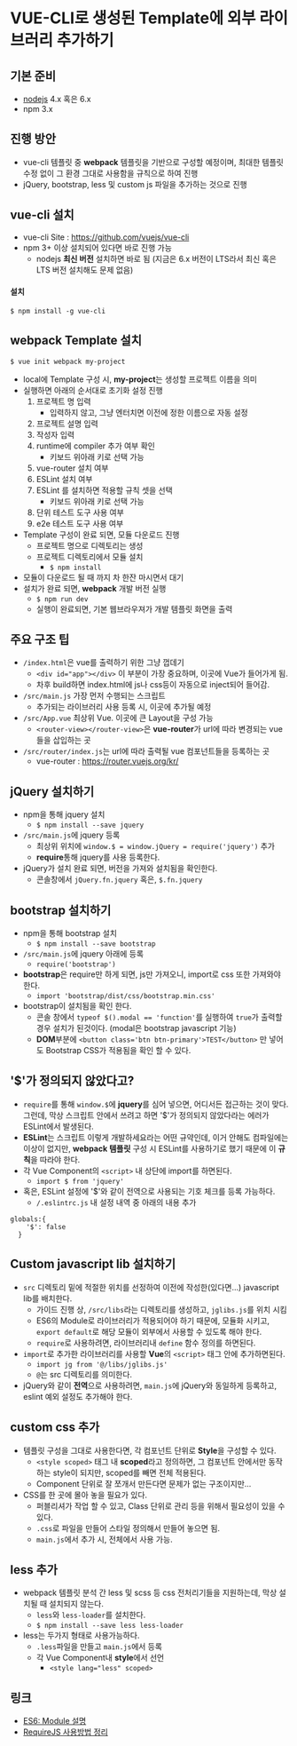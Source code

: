 VUE-CLI로 생성된 Template에 외부 라이브러리 추가하기
====
기본 준비
----
* [nodejs](https://nodejs.org/ko/) 4.x 혹은 6.x
* npm 3.x

진행 방안
----
* vue-cli 템플릿 중 **webpack** 템플릿을 기반으로 구성할 예정이며, 최대한 템플릿 수정 없이 그 환경 그대로 사용함을 규칙으로 하여 진행
* jQuery, bootstrap, less 및 custom js 파일을 추가하는 것으로 진행

vue-cli 설치
-----
* vue-cli Site : https://github.com/vuejs/vue-cli
* npm 3+ 이상 설치되어 있다면 바로 진행 가능
	* nodejs **최신 버전** 설치하면 바로 됨 (지금은 6.x 버전이 LTS라서 최신 혹은 LTS 버전 설치해도 문제 없음)

#### 설치
`$ npm install -g vue-cli`

webpack Template 설치
-----
`$ vue init webpack my-project`

* local에 Template 구성 시, **my-project**는 생성할 프로젝트 이름을 의미
* 실행하면 아래의 순서대로 초기화 설정 진행
	1. 프로젝트 명 입력
    	* 입력하지 않고, 그냥 엔터치면 이전에 정한 이름으로 자동 설정
    1. 프로젝트 설명 입력
    1. 작성자 입력
    1. runtime에 compiler 추가 여부 확인
	    * 키보드 위아래 키로 선택 가능
	1. vue-router 설치 여부
	1. ESLint 설치 여부
	1. ESLint 를 설치하면 적용할 규칙 셋을 선택
		* 키보드 위아래 키로 선택 가능
	1. 단위 테스트 도구 사용 여부
	1. e2e 테스트 도구 사용 여부
* Template 구성이 완료 되면, 모듈 다운로드 진행
	* 프로젝트 명으로 디렉토리는 생성
	* 프로젝트 디렉토리에서 모듈 설치
		* `$ npm install`
* 모듈이 다운로드 될 때 까지 차 한잔 마시면서 대기
* 설치가 완료 되면, **webpack** 개발 버전 실행
	* `$ npm run dev`
	* 실행이 완료되면, 기본 웹브라우져가 개발 템플릿 화면을 출력

주요 구조 팁
----
* `/index.html`은 vue를 출력하기 위한 그냥 껍데기
	* `<div id="app"></div>` 이 부분이 가장 중요하며, 이곳에 Vue가 들어가게 됨.
	* 차후 build하면 index.html에 js나 css등이 자동으로 inject되어 들어감.
* `/src/main.js` 가장 먼저 수행되는 스크립트
	* 추가되는 라이브러리 사용 등록 시, 이곳에 추가될 예정
* `/src/App.vue` 최상위 Vue. 이곳에 큰 Layout을 구성 가능
	* `<router-view></router-view>`은 **vue-router**가 url에 따라 변경되는 vue들을 삽입하는 곳
* `/src/router/index.js`는 url에 따라 출력될 vue 컴포넌트들을 등록하는 곳
	* vue-router : https://router.vuejs.org/kr/

jQuery 설치하기
-----
* npm을 통해 jquery 설치
	* `$ npm install --save jquery`
* `/src/main.js`에 jquery 등록
	* 최상위 위치에 `window.$ = window.jQuery = require('jquery')` 추가
	* **require**통해 jquery를 사용 등록한다.
* jQuery가 설치 완료 되면, 버전을 가져와 설치됨을 확인한다.
	* 콘솔창에서 `jQuery.fn.jquery` 혹은, `$.fn.jquery`

bootstrap 설치하기
-----
* npm을 통해 bootstrap 설치
	* `$ npm install --save bootstrap`
* `/src/main.js`에 jquery 아래에 등록
	* `require('bootstrap')`
* **bootstrap**은 require만 하게 되면, js만 가져오니, import로 css 또한 가져와야 한다.
	* `import 'bootstrap/dist/css/bootstrap.min.css'`
* bootstrap이 설치됨을 확인 한다.
	* 콘솔 창에서 `typeof $().modal == 'function'`를 실행하여 `true`가 출력할 경우 설치가 된것이다. (modal은 bootstrap javascript 기능)
	* **DOM**부분에 `<button class='btn btn-primary'>TEST</button>` 만 넣어도 Bootstrap CSS가 적용됨을 확인 할 수 있다.

'$'가 정의되지 않았다고?
-----
* `require`를 통해 `window.$`에 **jquery**를 심어 넣으면, 어디서든 접근하는 것이 맞다. 그런데, 막상 스크립트 안에서 쓰려고 하면 '$'가 정의되지 않았다라는 에러가 ESLint에서 발생된다.
* **ESLint**는 스크립트 이렇게 개발하세요라는 어떤 규약인데, 이거 안해도 컴파일에는 이상이 없지만, **webpack 템플릿** 구성 시 ESLint를 사용하기로 했기 때문에 이 **규칙**을 따라야 한다.
* 각 Vue Component의 `<script>` 내 상단에 import를 하면된다.
	* `import $ from 'jquery'`
* 혹은, ESLint 설정에 '$'와 같이 전역으로 사용되는 기호 체크를 등록 가능하다.
	* `/.eslintrc.js` 내 설정 내역 중 아래의 내용 추가
```
globals:{
    '$': false
  }
```

Custom javascript lib 설치하기
-----
* `src` 디렉토리 밑에 적절한 위치를 선정하여 이전에 작성한(있다면...) javascript lib를 배치한다.
	* 가이드 진행 상, `/src/libs`라는 디렉토리를 생성하고, `jglibs.js`를 위치 시킴
	* ES6의 Module로 라이브러리가 적용되어야 하기 때문에, 모듈화 시키고, `export default`로 해당 모듈이 외부에서 사용할 수 있도록 해야 한다.
	* `require`로 사용하려면, 라이브러리내 `define` 함수 정의를 하면된다.
* `import`로 추가한 라이브러리를 사용할 **Vue**의 `<script>` 태그 안에 추가하면된다.
	* `import jg from '@/libs/jglibs.js'`
	* `@`는 src 디렉토리를 의미한다.
* jQuery와 같이 **전역**으로 사용하려면, `main.js`에 jQuery와 동일하게 등록하고, eslint 예외 설정도 추가해야 한다.

custom css 추가
----
* 템플릿 구성을 그대로 사용한다면, 각 컴포넌트 단위로 **Style**을 구성할 수 있다.
	* `<style scoped>` 태그 내 **scoped**라고 정의하면, 그 컴포넌트 안에서만 동작하는 style이 되지만, scoped를 빼면 전체 적용된다.
	* Component 단위로 잘 쪼개서 만든다면 문제가 없는 구조이지만...
* CSS를 한 곳에 몰아 놓을 필요가 있다.
	* 퍼블리셔가 작업 할 수 있고, Class 단위로 관리 등을 위해서 필요성이 있을 수 있다.
	* `.css`로 파일을 만들어 스타일 정의해서 만들어 놓으면 됨.
	* `main.js`에서 추가 시, 전체에서 사용 가능.

less 추가
----
* webpack 템플릿 분석 간 less 및 scss 등 css 전처리기들을 지원하는데, 막상 설치될 때 설치되지 않는다.
	* `less`와 `less-loader`를 설치한다.
	* `$ npm install --save less less-loader`
* less는 두가지 형태로 사용가능하다.
	* `.less`파일을 만들고 `main.js`에서 등록
	* 각 Vue Component내 **style**에서 선언
		* `<style lang="less" scoped>`  


링크
----
* [ES6: Module 설명](http://ohgyun.com/588)
* [RequireJS 사용방법 정리](http://programmingsummaries.tistory.com/204)